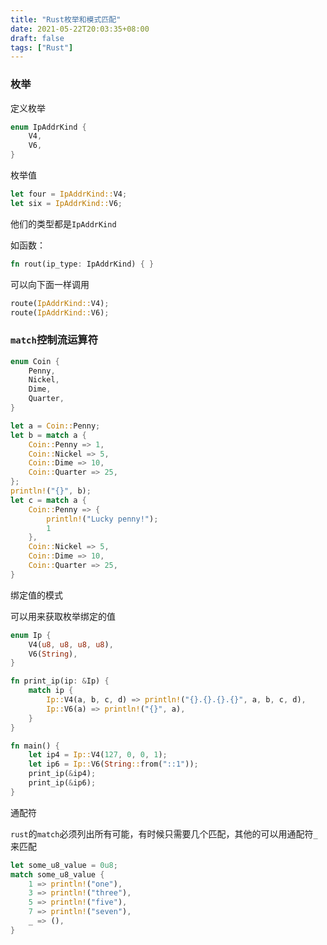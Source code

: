 ```yaml
---
title: "Rust枚举和模式匹配"
date: 2021-05-22T20:03:35+08:00
draft: false
tags: ["Rust"]
---
```


### 枚举

定义枚举

```rust
enum IpAddrKind {
    V4,
    V6,
}
```

枚举值

```rust
let four = IpAddrKind::V4;
let six = IpAddrKind::V6;
```

他们的类型都是`IpAddrKind`

如函数：

```rust
fn rout(ip_type: IpAddrKind) { }
```

可以向下面一样调用

```rust
route(IpAddrKind::V4);
route(IpAddrKind::V6);
```

### `match`控制流运算符

```rust
enum Coin {
    Penny,
    Nickel,
    Dime,
    Quarter,
}

let a = Coin::Penny;
let b = match a {
    Coin::Penny => 1,
    Coin::Nickel => 5,
    Coin::Dime => 10,
    Coin::Quarter => 25,
};
println!("{}", b);
let c = match a {
    Coin::Penny => {
        println!("Lucky penny!");
        1
    },
    Coin::Nickel => 5,
    Coin::Dime => 10,
    Coin::Quarter => 25,
}
```

绑定值的模式

可以用来获取枚举绑定的值

```rust
enum Ip {
    V4(u8, u8, u8, u8),
    V6(String),
}

fn print_ip(ip: &Ip) {
    match ip {
        Ip::V4(a, b, c, d) => println!("{}.{}.{}.{}", a, b, c, d),
        Ip::V6(a) => println!("{}", a),
    }
}

fn main() {
    let ip4 = Ip::V4(127, 0, 0, 1);
    let ip6 = Ip::V6(String::from("::1"));
    print_ip(&ip4);
    print_ip(&ip6);
}
```

通配符

`rust`的`match`必须列出所有可能，有时候只需要几个匹配，其他的可以用通配符`_`来匹配

```rust
let some_u8_value = 0u8;
match some_u8_value {
    1 => println!("one"),
    3 => println!("three"),
    5 => println!("five"),
    7 => println!("seven"),
    _ => (),
}
```

